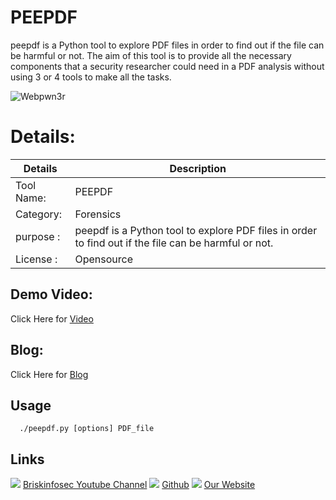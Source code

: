 PEEPDF
============
peepdf is a Python tool to explore PDF files in order to find out if the file can be harmful or not. The aim of this tool is to provide all the necessary components that a security researcher could need in a PDF analysis without using 3 or 4 tools to make all the tasks.

![Webpwn3r](https://www.briskinfosec.com//assets/tooloftheday/TOD_204.jpg)

Details:
============
|  Details | Description   |
| ------------ | ------------ |
|Tool Name:| PEEPDF |
|Category:| Forensics |
|purpose  :| peepdf is a Python tool to explore PDF files in order to find out if the file can be harmful or not. |
|License :| Opensource

Demo Video:
-----------------
Click Here for [Video](https://youtu.be/9BGAD0aLXt8 "Video")

Blog: 
--------------
Click Here for [Blog](https://www.briskinfosec.com/tooloftheday/toolofthedaydetail/PEEPDF "Blog")

     
Usage
----------------
      ./peepdf.py [options] PDF_file 
 
Links
----------------
![ ](https://img.icons8.com/color/15/000000/youtube-play.png) [Briskinfosec Youtube Channel](https://www.youtube.com/channel/UCcPmqqYETcO_7-6p_uUsF1w "Briskinfosec Youtube Channel")
 ![ ](https://img.icons8.com/glyph-neue/15/000000/github.png) [Github](https://github.com/briskinfosec "Github") 
![ ](https://img.icons8.com/ios/15/000000/internet--v2.png) [Our Website](https://www.briskinfosec.com/ "Our Website")
